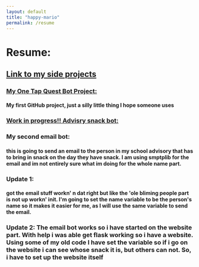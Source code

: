 ```yaml
---
layout: default 
title: "happy-mario"
permalink: /resume
---
```

# Resume:
<h2><a href="https://happy-mario.github.io/side" target="_blank">Link to my side projects </a></h2>

<h3><a href="https://github.com/happy-mario/happy-mario.github.io/tree/main" target="_blank">My One Tap Quest Bot Project:</a></h3>

#### My first GitHub project, just a silly little thing I hope someone uses 
<h3><a href="https://github.com/happy-mario/Advisory_Email-Website_Bot/blob/main/README.md" target="_blank">Work in progress!! Advisry snack bot:</a></h3>

### My second email bot:
#### this is going to send an email to the person in my school advisory that has to bring in snack on the day they have snack. I am using smptplib for the email and im not entirely sure what im doing for the whole name part. 
### Update 1: 
#### got the email stuff workn' n dat right but like the 'ole bliming people part is not up workn' init. I'm going to set the name variable to be the person's name so it makes it easier for me, as I will use the same variable to send the email.
### Update 2: The email bot works so i have started on the website part. With help i was able get flask working so i have a website. Using some of my old code I have set the variable so if i go on the website i can see whose snack it is, but others can not. So, i have to set up the website itself

